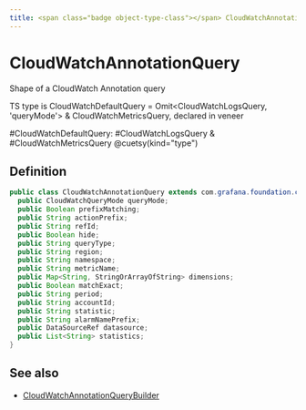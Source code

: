 ```yaml
---
title: <span class="badge object-type-class"></span> CloudWatchAnnotationQuery
---
```

# <span class="badge object-type-class"></span> CloudWatchAnnotationQuery

Shape of a CloudWatch Annotation query

TS type is CloudWatchDefaultQuery = Omit<CloudWatchLogsQuery, 'queryMode'> & CloudWatchMetricsQuery, declared in veneer

#CloudWatchDefaultQuery: #CloudWatchLogsQuery & #CloudWatchMetricsQuery @cuetsy(kind="type")

## Definition

```java
public class CloudWatchAnnotationQuery extends com.grafana.foundation.cog.variants.Dataquery {
  public CloudWatchQueryMode queryMode;
  public Boolean prefixMatching;
  public String actionPrefix;
  public String refId;
  public Boolean hide;
  public String queryType;
  public String region;
  public String namespace;
  public String metricName;
  public Map<String, StringOrArrayOfString> dimensions;
  public Boolean matchExact;
  public String period;
  public String accountId;
  public String statistic;
  public String alarmNamePrefix;
  public DataSourceRef datasource;
  public List<String> statistics;
}
```
## See also

 * <span class="badge builder"></span> [CloudWatchAnnotationQueryBuilder](./builder-CloudWatchAnnotationQueryBuilder.md)
